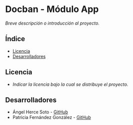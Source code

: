 # Docban - Módulo App

_Breve descripción o introducción al proyecto._

## Índice

- [Licencia](#licencia)
- [Desarrolladores](#desarrolladores)

## Licencia

- _Indicar la licencia bajo la cual se distribuye el proyecto._

## Desarrolladores

- Ángel Herce Soto - [GitHub](https://github.com/Indenaiten)
- Patricia Fernández González - [GitHub](https://github.com/Patrifgonz)

